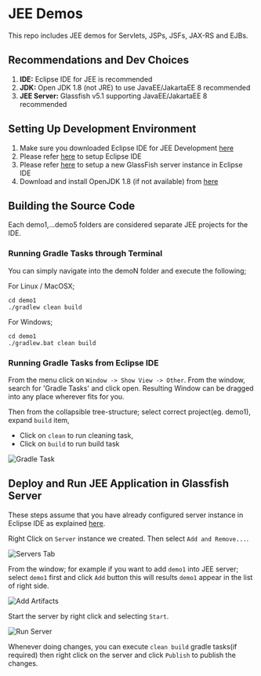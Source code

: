 # JEE Demos
This repo includes JEE demos for Servlets, JSPs, JSFs, JAX-RS and EJBs.

## Recommendations and Dev Choices
1. **IDE:** Eclipse IDE for JEE is recommended
2. **JDK:** Open JDK 1.8 (not JRE) to use JavaEE/JakartaEE 8 recommended
3. **JEE Server:** Glassfish v5.1 supporting JavaEE/JakartaEE 8 recommended

## Setting Up Development Environment

1. Make sure you downloaded Eclipse IDE for JEE Development [here](https://www.eclipse.org/downloads/packages/release/2021-06/r/eclipse-ide-enterprise-java-and-web-developers)
2. Please refer [here](https://github.com/rasika/jee-demo/blob/master/docs/SettingUpEclipseIDEViews.md) to setup Eclipse IDE
3. Please refer [here](https://github.com/rasika/jee-demo/blob/master/docs/SettingUpGlassFish.md) to setup a new GlassFish server instance in Eclipse IDE
4. Download and install OpenJDK 1.8 (if not available) from [here](https://openjdk.java.net/install/)

## Building the Source Code
Each demo1,...demo5 folders are considered separate JEE projects for the IDE. 
### Running Gradle Tasks through Terminal
You can simply navigate into the demoN folder and execute the following;

For Linux / MacOSX;

```
cd demo1
./gradlew clean build
```

For Windows;

```
cd demo1
./gradlew.bat clean build
```

### Running Gradle Tasks from Eclipse IDE
From the menu click on `Window -> Show View -> Other`. From the window, search for 'Gradle Tasks' and click open.
Resulting Window can be dragged into any place wherever fits for you.

Then from the collapsible tree-structure; select correct project(eg. demo1), expand `build` item, 
- Click on `clean` to run cleaning task, 
- Click on `build` to run build task

![Gradle Task](https://github.com/rasika/jee-demo/raw/master/docs/images/gradle-task.png)

## Deploy and Run JEE Application in Glassfish Server
These steps assume that you have already configured server instance in Eclipse IDE as explained [here](https://github.com/rasika/jee-demo/blob/master/docs/SettingUpGlassFish.md).

Right Click on `Server` instance we created. Then select `Add and Remove...`. 

![Servers Tab](https://github.com/rasika/jee-demo/raw/master/docs/images/servers-tab.png)

From the window; for example if you want to add `demo1` into JEE server; select `demo1` first and click `Add` button this will results `demo1` appear in the list of right side.

![Add Artifacts](https://github.com/rasika/jee-demo/raw/master/docs/images/add-artifact.png)

Start the server by right click and selecting `Start`.

![Run Server](https://github.com/rasika/jee-demo/raw/master/docs/images/run-server.png)

Whenever doing changes, you can execute `clean build` gradle tasks(if required) then right click on the server and click `Publish` to publish the changes.